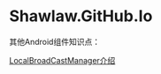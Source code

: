 # Shawlaw.GitHub.Io

其他Android组件知识点：

[LocalBroadCastManager介绍](./OtherWidgets/LocalBroadcastManager)
